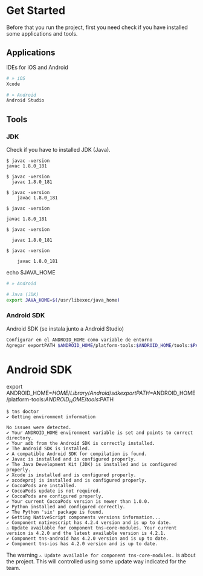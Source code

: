 # Get Started

Before that you run the project, first you need check if you have installed some applications and tools.


## Applications

IDEs for iOS and Android

```bash
# » iOS
Xcode

# » Android
Android Studio 
```


## Tools

### JDK

Check if you have to installed JDK (Java).

```shell
$ javac -version
javac 1.8.0_181
```

```shell
$ javac -version
  javac 1.8.0_181
```
```shell
$ javac -version
    javac 1.8.0_181
```
```shell
$ javac -version

javac 1.8.0_181
```
```shell
$ javac -version

  javac 1.8.0_181
```
```shell
$ javac -version

    javac 1.8.0_181
```

echo $JAVA_HOME

```bash
# » Android

# Java (JDK)
export JAVA_HOME=$(/usr/libexec/java_home)
```

### Android SDK

Android SDK (se instala junto a Android Studio)

```bash
Configurar en el ANDROID_HOME como variable de entorno
Agregar exportPATH $ANDROID_HOME/platform-tools:$ANDROID_HOME/tools:$PATH
```





# Android SDK
export ANDROID_HOME=$HOME/Library/Android/sdk
export PATH=$ANDROID_HOME/platform-tools:$ANDROID_HOME/tools:$PATH


```shell
$ tns doctor
✔ Getting environment information

No issues were detected.
✔ Your ANDROID_HOME environment variable is set and points to correct directory.
✔ Your adb from the Android SDK is correctly installed.
✔ The Android SDK is installed.
✔ A compatible Android SDK for compilation is found.
✔ Javac is installed and is configured properly.
✔ The Java Development Kit (JDK) is installed and is configured properly.
✔ Xcode is installed and is configured properly.
✔ xcodeproj is installed and is configured properly.
✔ CocoaPods are installed.
✔ CocoaPods update is not required.
✔ CocoaPods are configured properly.
✔ Your current CocoaPods version is newer than 1.0.0.
✔ Python installed and configured correctly.
✔ The Python 'six' package is found.
✔ Getting NativeScript components versions information...
✔ Component nativescript has 4.2.4 version and is up to date.
⚠ Update available for component tns-core-modules. Your current version is 4.2.0 and the latest available version is 4.2.1.
✔ Component tns-android has 4.2.0 version and is up to date.
✔ Component tns-ios has 4.2.0 version and is up to date.
```

The warning `⚠ Update available for component tns-core-modules.` is about the project. This will controlled using some update way indicated for the team.
